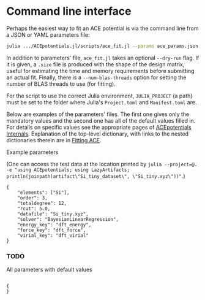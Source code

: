 # Command line interface

Perhaps the easiest way to fit an ACE potential is via the command line from a JSON or YAML parameters file: 

```bash
julia .../ACEpotentials.jl/scripts/ace_fit.jl --params ace_params.json
```

In addition to parameters' file, `ace_fit.jl` takes an optional `--dry-run` flag. If it is given, a `.size` file is produced with the shape of the design matrix, useful for estimating the time and memory requirements before submitting an actual fit. Finally, there is a `--num-blas-threads` option for setting the number of BLAS threads to use (for fitting). 

For the script to use the correct Julia environment, `JULIA_PROJECT` (a path) must be set to the folder where Julia's `Project.toml` and `Manifest.toml` are. 

Below are examples of the parameters' files. The first one gives only the mandatory values and the second one has all of the default values filled in. For details on specific values see the appropriate pages of [ACEpotentials Internals](../ACEpotentials/acepotentials_overview.md). Explanation of the top-level dictionary, with links to the nested dictionaries therein are in [Fitting ACE](../ACEpotentials/fit.md). 


Example parameters

(One can access the test data at the location printed by `julia --project=@. -e "using ACEpotentials; using LazyArtifacts; println(joinpath(artifact\"Si_tiny_dataset\", \"Si_tiny.xyz\"))"`.)

```
{
    "elements": ["Si"],
    "order": 3,
    "totaldegree": 12,
    "rcut": 5.0,
    "datafile": "Si_tiny.xyz",
    "solver": "BayesianLinearRegression",
    "energy_key": "dft_energy",
    "force_key": "dft_force",
    "virial_key": "dft_virial"
}
```

### TODO

All parameters with default values

```

{
}

```
